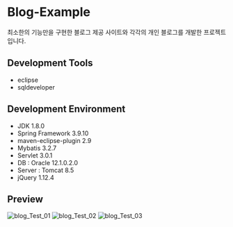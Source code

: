 # Blog-Example
최소한의 기능만을 구현한 블로그 제공 사이트와 각각의 개인 블로그를 개발한 프로젝트입니다.


## Development Tools
- eclipse
- sqldeveloper


## Development Environment
- JDK 1.8.0
- Spring Framework 3.9.10
- maven-eclipse-plugin 2.9
- Mybatis 3.2.7
- Servlet 3.0.1
- DB : Oracle 12.1.0.2.0
- Server : Tomcat 8.5
- jQuery 1.12.4

## Preview
![blog_Test_01](https://user-images.githubusercontent.com/57061848/73727179-50775e00-4774-11ea-96fe-2fa9b49d8f88.PNG)
![blog_Test_02](https://user-images.githubusercontent.com/57061848/73727232-67b64b80-4774-11ea-9196-028594a6aabd.PNG)
![blog_Test_03](https://user-images.githubusercontent.com/57061848/73727233-67b64b80-4774-11ea-8163-c538412a04cc.PNG)
